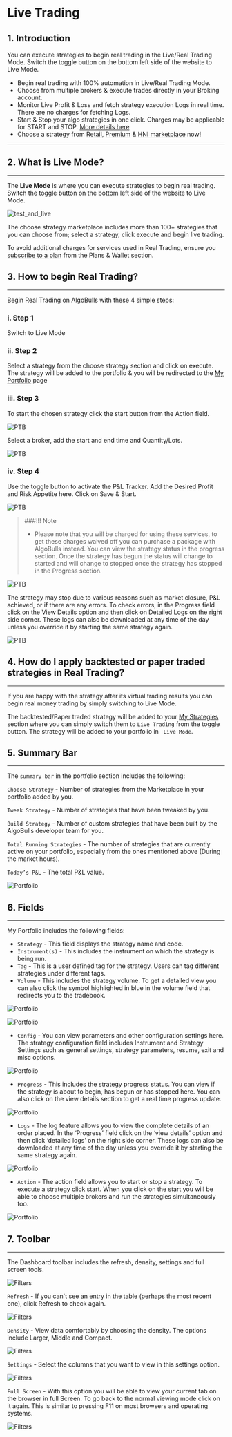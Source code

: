 # Live Trading

## 1. Introduction

You can execute strategies to begin real trading in the Live/Real Trading Mode. Switch the toggle button on the bottom left side of the website to Live Mode.

* Begin real trading with 100% automation in Live/Real Trading Mode.
* Choose from multiple brokers & execute trades directly in your Broking account.
* Monitor Live Profit & Loss and fetch strategy execution Logs in real time. There are no charges for fetching Logs.
* Start & Stop your algo strategies in one click. Charges may be applicable for START and STOP. [More details here](https://help.algobulls.com/)
* Choose a strategy from [Retail](https://app.algobulls.com/marketplace/category/retail), [Premium](https://app.algobulls.com/marketplace/category/premium) & [HNI marketplace](https://app.algobulls.com/marketplace/category/hni) now! 

---

## 2. What is Live Mode?

---

The **Live Mode** is where you can execute strategies to begin real trading. Switch the toggle button on the bottom left side of the website to Live Mode. 

![test_and_live](imgs/test_and_live5.png)

The choose strategy marketplace includes more than 100+ strategies that you can choose from; select a strategy, click execute and begin live trading. 

To avoid additional charges for services used in Real Trading, ensure you [subscribe to a plan](https://app.algobulls.com/wallet?defaultCategory=backtesting%26PaperTrading) from the Plans & Wallet section.

## 3. How to begin Real Trading?

---
Begin Real Trading on AlgoBulls with these 4 simple steps:   

### i. Step 1

Switch to Live Mode 

### ii. Step 2

Select a strategy from the choose strategy section and click on execute. The strategy will be added to the portfolio & you will be redirected to the [My Portfolio](https://app.algobulls.com/portfolio) page

### iii. Step 3

To start the chosen strategy click the start button from the Action field.

![PTB](imgs/ptb13.png)

Select a broker, add the start and end time and Quantity/Lots. 

![PTB](imgs/ptb14.png)

### iv. Step 4

Use the toggle button to activate the P&L Tracker. Add the Desired Profit and Risk Appetite here. Click on Save & Start. 

![PTB](imgs/ptb15.png)

>###!!! Note 
>
> * Please note that you will be charged for using these services, to get these charges waived off you can purchase a package with AlgoBulls instead. 
You can view the strategy status in the progress section. Once the strategy has begun the status will change to started and will change to stopped once the strategy has stopped in the Progress section. 

![PTB](imgs/ptb16.png)

The strategy may stop due to various reasons such as market closure, P&L achieved, or if there are any errors. To check errors, in the Progress field click on the View Details option and then click on Detailed Logs on the right side corner. These logs can also be downloaded at any time of the day unless you override it by starting the same strategy again.

![PTB](imgs/ptb17.png)

## 4. How do I apply backtested or paper traded strategies in Real Trading?
---

If you are happy with the strategy after its virtual trading results you can begin real money trading by simply switching to Live Mode. 

The backtested/Paper traded strategy will be added to your [My Strategies](my-strategies.md) section where you can simply switch them to `Live Trading` from the toggle button. The strategy will be added to your portfolio in ` Live Mode`.

## 5. Summary Bar

---

The `summary bar` in the portfolio section includes the following: 

`Choose Strategy` - Number of strategies from the Marketplace in your portfolio added by you.

`Tweak Strategy` -  Number of strategies that have been tweaked by you.

`Build Strategy` - Number of custom strategies that have been built by the AlgoBulls developer team for you. 

`Total Running Strategies` - The number of strategies that are currently active on your portfolio, especially from the ones mentioned above (During the market hours).

`Today’s P&L` - The total P&L value.

![Portfolio](imgs/portfolio2.png)

## 6. Fields

---

My Portfolio includes the following fields: 

* `Strategy` - This field displays the strategy name and code.
* `Instrument(s)` - This includes the instrument on which the strategy is being run. 
* `Tag` - This is a user defined tag for the strategy. Users can tag different strategies under different tags.
* `Volume` - This includes the strategy volume. To get a detailed view you can also click the symbol highlighted in blue in the volume field that redirects you to the tradebook.

![Portfolio](imgs/portfolio3.png)

![Portfolio](imgs/portfolio4.png)

* `Config` - You can view parameters and other configuration settings here. 
The strategy configuration field includes Instrument and Strategy Settings such as general settings, strategy parameters, resume, exit and misc options. 

![Portfolio](imgs/portfolio5.png)

* `Progress` - This includes the strategy progress status. You can view if the strategy is about to begin, has begun or has stopped here. You can also click on the view details section to get a real time progress update. 

![Portfolio](imgs/portfolio6.png)

* `Logs` - The log feature allows you to view the complete details of an order placed. In the ‘Progress’ field click on the ‘view details’ option and then click  ‘detailed logs’ on the right side corner. These logs can also be downloaded at any time of the day unless you override it by starting the same strategy again.

![Portfolio](imgs/portfolio6.1.png)

* `Action` - The action field allows you to start or stop a strategy. To execute a strategy click start. When you click on the start you will be able to choose multiple brokers and run the strategies simultaneously too.

![Portfolio](imgs/portfolio7.png)


## 7. Toolbar

---
The Dashboard toolbar includes the refresh, density, settings and full screen tools. 

![Filters](imgs/toolbar1.png)

`Refresh` - If you can't see an entry in the table (perhaps the most recent one), click Refresh to check again.

![Filters](imgs/toolbar3.png)

`Density` - View data comfortably by choosing the density. The options include Larger, Middle and Compact. 

![Filters](imgs/toolbar4.png)

`Settings` - Select the columns that you want to view in this settings option.

![Filters](imgs/toolbar5_portfolio.png)

`Full Screen` - With this option you will be able to view your current tab on the browser in full Screen. To go back to the normal viewing mode click on it again. This is similar to pressing F11 on most browsers and operating systems.

![Filters](imgs/toolbar6.png)

